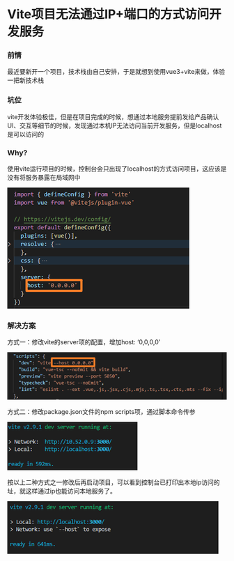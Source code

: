 # Vite项目无法通过IP+端口的方式访问开发服务

### 前情

最近要新开一个项目，技术栈由自己安排，于是就想到使用vue3+vite来做，体验一把新技术栈

### 坑位

vite开发体验极佳，但是在项目完成的时候，想通过本地服务提前发给产品确认UI、交互等细节的时候，发现通过本机IP无法访问当前开发服务，但是localhost是可以访问的

### Why?

使用vite运行项目的时候，控制台会只出现了localhost的方式访问项目，这应该是没有将服务暴露在局域网中

![why](./why.png)

### 解决方案

方式一：修改vite的server项的配置，增加host: ‘0,0,0,0’

![model](./mode1.png)

方式二：修改package.json文件的npm scripts项，通过脚本命令传参

![mode2](./mode2.png)

按以上二种方式之一修改后再启动项目，可以看到控制台已打印出本地ip访问的 址，就这样通过ip也能访问本地服务了。

![ok](./ok.png)